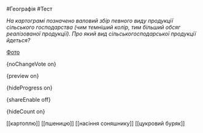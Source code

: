 #Географія #Тест

*На картограмі позначено валовий збір певного виду продукції сільського господарства (чим темніший колір, тим більший обсяг реалізованої продукції). Про який вид сільськогосподарської продукції йдеться?*

[Фото](https://zno.osvita.ua//doc/images/znotest/83/8336/26.jpg)

{noChangeVote on}

{preview on}

{hideProgress on}

{shareEnable off}

{hideCount on}

[[картоплю]]
[[пшеницю]]
[[насіння соняшнику]]
[[цукровий буряк]]
